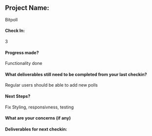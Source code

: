 ## Project Name:

Bitpoll

#### Check In:

3

#### Progress made?

Functionality done

#### What deliverables still need to be completed from your last checkin?

Regular users should be able to add new polls

#### Next Steps?

Fix Styling, responsivness, testing

#### What are your concerns (if any)

#### Deliverables for next checkin:
